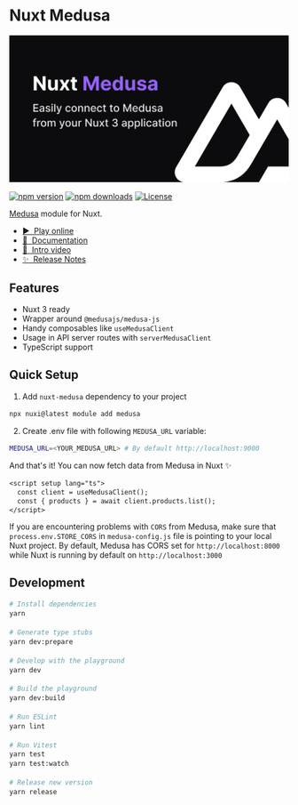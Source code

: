 # Nuxt Medusa

[![nuxt-medusa](./docs/public/cover.jpeg)](https://nuxt-medusa.vercel.app)

[![npm version][npm-version-src]][npm-version-href]
[![npm downloads][npm-downloads-src]][npm-downloads-href]
[![License][license-src]][license-href]

[Medusa](https://medusajs.com) module for Nuxt.

- [▶️  &nbsp;Play online](https://stackblitz.com/github/baroshem/nuxt-medusa?file=.stackblitz%2Fnuxt.config.ts)
- [📖 &nbsp;Documentation](https://nuxt-medusa.vercel.app)
- [🎥 &nbsp;Intro video](https://www.youtube.com/watch?v=EuakPz8M7CM)
- [✨ &nbsp;Release Notes](https://github.com/baroshem/nuxt-medusa/releases)

## Features

- Nuxt 3 ready
- Wrapper around `@medusajs/medusa-js`
- Handy composables like `useMedusaClient`
- Usage in API server routes with `serverMedusaClient`
- TypeScript support

## Quick Setup

1. Add `nuxt-medusa` dependency to your project

```bash
npx nuxi@latest module add medusa
```

2. Create .env file with following `MEDUSA_URL` variable:

```bash
MEDUSA_URL=<YOUR_MEDUSA_URL> # By default http://localhost:9000
```

And that's it! You can now fetch data from Medusa in Nuxt ✨

```vue
<script setup lang="ts">
  const client = useMedusaClient();
  const { products } = await client.products.list();
</script>
```

If you are encountering problems with `CORS` from Medusa, make sure that `process.env.STORE_CORS` in `medusa-config.js` file is pointing to your local Nuxt project. By default, Medusa has CORS set for `http://localhost:8000` while Nuxt is running by default on `http://localhost:3000`

## Development

```bash
# Install dependencies
yarn

# Generate type stubs
yarn dev:prepare

# Develop with the playground
yarn dev

# Build the playground
yarn dev:build

# Run ESLint
yarn lint

# Run Vitest
yarn test
yarn test:watch

# Release new version
yarn release
```

<!-- Badges -->
[npm-version-src]: https://img.shields.io/npm/v/nuxt-medusa/latest.svg?style=flat&colorA=18181B&colorB=28CF8D
[npm-version-href]: https://npmjs.com/package/nuxt-medusa

[npm-downloads-src]: https://img.shields.io/npm/dm/nuxt-medusa.svg?style=flat&colorA=18181B&colorB=28CF8D
[npm-downloads-href]: https://npmjs.com/package/nuxt-medusa

[license-src]: https://img.shields.io/npm/l/nuxt-medusa.svg?style=flat&colorA=18181B&colorB=28CF8D
[license-href]: https://npmjs.com/package/nuxt-medusa
